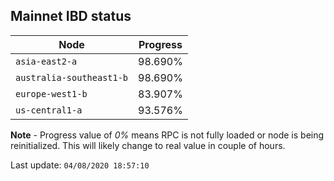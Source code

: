 ## **Mainnet** IBD status


Node | Progress
--- | ---
`asia-east2-a` | 98.690%
`australia-southeast1-b` | 98.690%
`europe-west1-b` | 83.907%
`us-central1-a` | 93.576%


**Note** - Progress value of *0%* means RPC is not fully loaded or node is being reinitialized. This will likely change to real value in couple of hours.


Last update: `04/08/2020 18:57:10`
